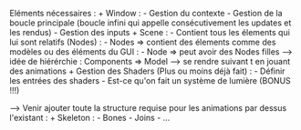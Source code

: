 Eléments nécessaires :
	+ Window :
		- Gestion du contexte
		- Gestion de la boucle principale (boucle infini qui appelle consécutivement les updates et les rendus)
		- Gestion des inputs
	+ Scene :
		- Contient tous les élements qui lui sont relatifs (Nodes) :
			- Nodes => contient des élements comme des modèles ou des éléments du GUI :
				- Node => peut avoir des Nodes filles --> idée de hiérérchie :
					Components => Model --> se rendre suivant t en jouant des animations
	+ Gestion des Shaders (Plus ou moins déjà fait) :
		- Définir les entrées des shaders
		- Est-ce qu'on fait un système de lumière (BONUS !!!)

--> Venir ajouter toute la structure requise pour les animations par dessus l'existant :
	+ Skeleton :
		- Bones
		- Joins
		- ...
